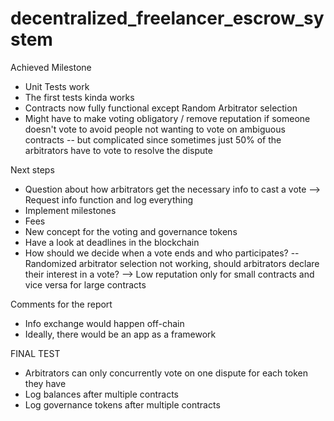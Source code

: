 # decentralized_freelancer_escrow_system

Achieved Milestone
* Unit Tests work
* The first tests kinda works
* Contracts now fully functional except Random Arbitrator selection
* Might have to make voting obligatory / remove reputation if someone doesn't vote to avoid people not wanting to vote on ambiguous contracts -- but complicated since sometimes just 50% of the arbitrators have to vote to resolve the dispute


Next steps
* Question about how arbitrators get the necessary info to cast a vote --> Request info function and log everything
* Implement milestones
* Fees
* New concept for the voting and governance tokens
* Have a look at deadlines in the blockchain
* How should we decide when a vote ends and who participates? -- Randomized arbitrator selection not working, should arbitrators declare their interest in a vote? --> Low reputation only for small contracts and vice versa for large contracts


Comments for the report
+ Info exchange would happen off-chain
+ Ideally, there would be an app as a framework


FINAL TEST
+  Arbitrators can only concurrently vote on one dispute for each token they have
+  Log balances after multiple contracts
+  Log governance tokens after multiple contracts
